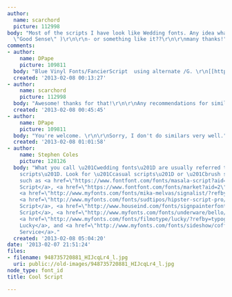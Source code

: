 ```yaml
---
author:
  name: scarchord
  picture: 112998
body: "Most of the scripts I have look like Wedding fonts. Any idea what this is (
  \"Good Sense\" )\r\n\r\n- or something like it??\r\n\r\nmany thanks!"
comments:
- author:
    name: DPape
    picture: 109811
  body: "Blue Vinyl Fonts/FancierScript  using alternate /G. \r\n[[http://www.myfonts.com/fonts/bluevinyl/fancier-script/regular/specs.html]]"
  created: '2013-02-08 00:13:27'
- author:
    name: scarchord
    picture: 112998
  body: "Awesome! thanks for that!\r\n\r\nAny recommendations for similar typefaces?"
  created: '2013-02-08 00:45:45'
- author:
    name: DPape
    picture: 109811
  body: "You're welcome. \r\n\r\nSorry, I don't do similars very well."
  created: '2013-02-08 01:01:58'
- author:
    name: Stephen Coles
    picture: 128126
  body: "What you call \u201Cwedding fonts\u201D are usually referred to as \u201Cformal
    scripts\u201D. Look for \u201Ccasual scripts\u201D or \u201Cbrush scripts\u201D
    such as <a href=\"https://www.fontfont.com/fonts/masala-script?aid=2\">FF Masala
    Script</a>, <a href=\"https://www.fontfont.com/fonts/market?aid=2\">FF Market</a>,
    <a href=\"http://www.myfonts.com/fonts/mika-melvas/signalist/?refby=typographica\">Signalist</a>,
    <a href=\"http://www.myfonts.com/fonts/sudtipos/hipster-script-pro/?refby=typographica\">Hipster
    Script</a>, <a href=\"http://www.houseind.com/fonts/signpainterfontkit/viewfonts\">House
    Script</a>, <a href=\"http://www.myfonts.com/fonts/underware/bello/?refby=typographica\">Bello</a>,
    <a href=\"http://www.myfonts.com/fonts/filmotype/lucky/?refby=typographica\">Filmotype
    Lucky</a>, and <a href=\"http://www.myfonts.com/fonts/sideshow/coffee-service/?refby=typographica\">Coffee
    Service</a>."
  created: '2013-02-08 05:04:20'
date: '2013-02-07 21:51:24'
files:
- filename: 948735720881_HIJcqLr4_l.jpg
  uri: public://old-images/948735720881_HIJcqLr4_l.jpg
node_type: font_id
title: Cool Script

---
```

